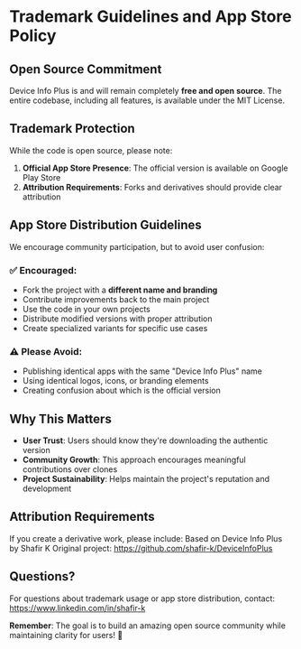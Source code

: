 # Trademark Guidelines and App Store Policy

## Open Source Commitment
Device Info Plus is and will remain completely **free and open source**. The entire codebase, including all features, is available under the MIT License.

## Trademark Protection
While the code is open source, please note:

1. **Official App Store Presence**: The official version is available on Google Play Store
2. **Attribution Requirements**: Forks and derivatives should provide clear attribution

## App Store Distribution Guidelines
We encourage community participation, but to avoid user confusion:

### ✅ Encouraged:
- Fork the project with a **different name and branding**
- Contribute improvements back to the main project
- Use the code in your own projects
- Distribute modified versions with proper attribution
- Create specialized variants for specific use cases

### ⚠️ Please Avoid:
- Publishing identical apps with the same "Device Info Plus" name
- Using identical logos, icons, or branding elements
- Creating confusion about which is the official version

## Why This Matters
- **User Trust**: Users should know they're downloading the authentic version
- **Community Growth**: This approach encourages meaningful contributions over clones
- **Project Sustainability**: Helps maintain the project's reputation and development

## Attribution Requirements
If you create a derivative work, please include:
Based on Device Info Plus by Shafir K
Original project: https://github.com/shafir-k/DeviceInfoPlus

## Questions?
For questions about trademark usage or app store distribution, contact: https://www.linkedin.com/in/shafir-k

**Remember**: The goal is to build an amazing open source community while maintaining clarity for users! 🚀
